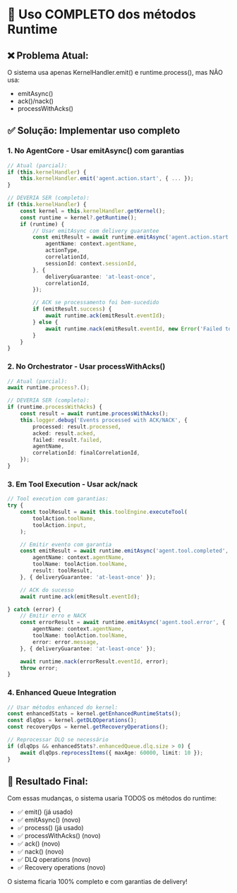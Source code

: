 # 🚀 Uso COMPLETO dos métodos Runtime

## ❌ Problema Atual:
O sistema usa apenas KernelHandler.emit() e runtime.process(), mas NÃO usa:
- emitAsync()
- ack()/nack() 
- processWithAcks()

## ✅ Solução: Implementar uso completo

### 1. No AgentCore - Usar emitAsync() com garantias

```typescript
// Atual (parcial):
if (this.kernelHandler) {
    this.kernelHandler.emit('agent.action.start', { ... });
}

// DEVERIA SER (completo):
if (this.kernelHandler) {
    const kernel = this.kernelHandler.getKernel();
    const runtime = kernel?.getRuntime();
    if (runtime) {
        // Usar emitAsync com delivery guarantee
        const emitResult = await runtime.emitAsync('agent.action.start', {
            agentName: context.agentName,
            actionType,
            correlationId,
            sessionId: context.sessionId,
        }, {
            deliveryGuarantee: 'at-least-once',
            correlationId,
        });

        // ACK se processamento foi bem-sucedido
        if (emitResult.success) {
            await runtime.ack(emitResult.eventId);
        } else {
            await runtime.nack(emitResult.eventId, new Error('Failed to emit'));
        }
    }
}
```

### 2. No Orchestrator - Usar processWithAcks()

```typescript
// Atual (parcial):
await runtime.process?.();

// DEVERIA SER (completo):
if (runtime.processWithAcks) {
    const result = await runtime.processWithAcks();
    this.logger.debug('Events processed with ACK/NACK', {
        processed: result.processed,
        acked: result.acked,
        failed: result.failed,
        agentName,
        correlationId: finalCorrelationId,
    });
}
```

### 3. Em Tool Execution - Usar ack/nack

```typescript
// Tool execution com garantias:
try {
    const toolResult = await this.toolEngine.executeTool(
        toolAction.toolName,
        toolAction.input,
    );

    // Emitir evento com garantia
    const emitResult = await runtime.emitAsync('agent.tool.completed', {
        agentName: context.agentName,
        toolName: toolAction.toolName,
        result: toolResult,
    }, { deliveryGuarantee: 'at-least-once' });

    // ACK do sucesso
    await runtime.ack(emitResult.eventId);

} catch (error) {
    // Emitir erro e NACK
    const errorResult = await runtime.emitAsync('agent.tool.error', {
        agentName: context.agentName,
        toolName: toolAction.toolName,
        error: error.message,
    }, { deliveryGuarantee: 'at-least-once' });

    await runtime.nack(errorResult.eventId, error);
    throw error;
}
```

### 4. Enhanced Queue Integration

```typescript
// Usar métodos enhanced do kernel:
const enhancedStats = kernel.getEnhancedRuntimeStats();
const dlqOps = kernel.getDLQOperations();
const recoveryOps = kernel.getRecoveryOperations();

// Reprocessar DLQ se necessário
if (dlqOps && enhancedStats?.enhancedQueue.dlq.size > 0) {
    await dlqOps.reprocessItems({ maxAge: 60000, limit: 10 });
}
```

## 🎯 Resultado Final:

Com essas mudanças, o sistema usaria TODOS os métodos do runtime:
- ✅ emit() (já usado)
- ✅ emitAsync() (novo)
- ✅ process() (já usado)  
- ✅ processWithAcks() (novo)
- ✅ ack() (novo)
- ✅ nack() (novo)
- ✅ DLQ operations (novo)
- ✅ Recovery operations (novo)

O sistema ficaria 100% completo e com garantias de delivery!